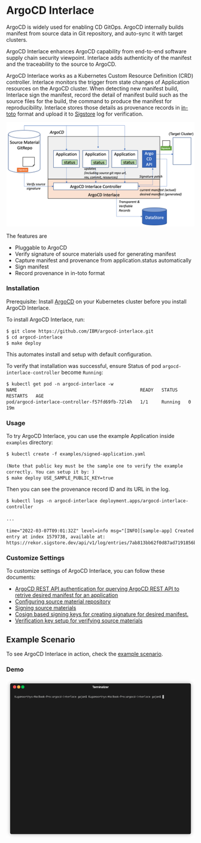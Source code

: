 # ArgoCD Interlace

ArgoCD is widely used for enabling CD GitOps. ArgoCD internally builds manifest from source data in Git repository, and auto-sync it with target clusters. 

ArgoCD Interlace enhances ArgoCD capability from end-to-end software supply chain security viewpoint. Interlace adds authenticity of the manifest and the traceability to the source to ArgoCD.

ArgoCD Interlace works as a Kubernetes Custom Resource Definition (CRD) controller. Interlace monitors the trigger from state changes of Application resources on the ArgoCD cluster. When detecting new manifest build, Interlace sign the manifest, record the detail of manifest build such as the source files for the build, the command to produce the manifest for reproducibility. Interlace stores those details as provenance records in [in-toto](https://in-toto.io) format and upload it to [Sigstore](https://sigstore.dev/) log for verification.

![ArgoCD-Interlace-Arch](./images/argocd-interlace-arch.png)


The features are 
- Pluggable to ArgoCD
- Verify signature of source materials used for generating manifest
- Capture manifest and provenance from application.status automatically
- Sign manifest
- Record provenance in in-toto format

### Installation
Prerequisite: Install [ArgoCD](https://argo-cd.readthedocs.io/en/stable/getting_started/) on your Kubernetes cluster before you install ArgoCD Interlace.


To install ArgoCD Interlace, run:
```
$ git clone https://github.com/IBM/argocd-interlace.git
$ cd argocd-interlace
$ make deploy
```
This automates install and setup with default configuration.

To verify that installation was successful, ensure Status of pod `argocd-interlace-controller` become `Running`:
```shell
$ kubectl get pod -n argocd-interlace -w
NAME                                              READY   STATUS    RESTARTS   AGE
pod/argocd-interlace-controller-f57fd69fb-72l4h   1/1     Running   0          19m
```

### Usage

To try ArgoCD Interlace, you can use the example Application inside `examples` directory:
```
$ kubectl create -f examples/signed-application.yaml

(Note that public key must be the sample one to verify the example correctly. You can setup it by: )
$ make deploy USE_SAMPLE_PUBLIC_KEY=true
```

Then you can see the provenance record ID and its URL in the log.
```
$ kubectl logs -n argocd-interlace deployment.apps/argocd-interlace-controller

...

time="2022-03-07T09:01:32Z" level=info msg="[INFO][sample-app] Created entry at index 1579738, available at: https://rekor.sigstore.dev/api/v1/log/entries/7ab813bb62f0d87ad7191856bd12fb8b640ca75a797169265cdc813bb435108f\n"
```

### Customize Settings

To customize settings of ArgoCD Interlace, you can follow these documents:
* [ArgoCD REST API authentication for querying ArgoCD REST API to retrive desired manifest for an application](docs/argo_setup.md)
* [Configuring source material repository](docs/configure_source_materials.md)
* [Signing source materials](docs/configure_source_materials.md)
* [Cosign based signing keys for creating signature for desired manifest.](docs/signing_key_setup.md)
* [Verification key setup for verifying source materials](docs/verification_key_setup.md)


## Example Scenario
To see ArgoCD Interlace in action, check the [example scenario](docs/example_scenario.md).


 ### Demo
 ![intro](images/intro.gif?)